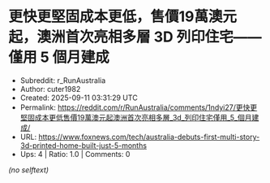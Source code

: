 # 更快更堅固成本更低，售價19萬澳元起，澳洲首次亮相多層 3D 列印住宅——僅用 5 個月建成

- Subreddit: r_RunAustralia
- Author: cuter1982
- Created: 2025-09-11 03:31:29 UTC
- Permalink: https://reddit.com/r/RunAustralia/comments/1ndyi27/更快更堅固成本更低售價19萬澳元起澳洲首次亮相多層_3d_列印住宅僅用_5_個月建成/
- URL: https://www.foxnews.com/tech/australia-debuts-first-multi-story-3d-printed-home-built-just-5-months
- Ups: 4 | Ratio: 1.0 | Comments: 0

_(no selftext)_
